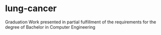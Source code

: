 # lung-cancer
Graduation Work presented in partial fulfillment of the requirements for the degree of Bachelor in Computer Engineering
